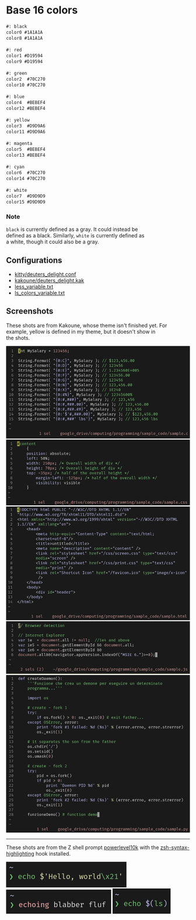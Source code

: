 # Base 16 colors

    #: black
    color0 #1A1A1A
    color8 #1A1A1A

    #: red
    color1 #D19594
    color9 #D19594

    #: green
    color2  #70C270
    color10 #70C270

    #: blue
    color4  #BEBEF4
    color12 #BEBEF4

    #: yellow
    color3  #D9D9A6
    color11 #D9D9A6

    #: magenta
    color5  #BEBEF4
    color13 #BEBEF4

    #: cyan
    color6  #70C270
    color14 #70C270

    #: white
    color7  #D9D9D9
    color15 #D9D9D9

### Note
`black` is currently defined as a gray. It could instead be  
defined as a black. Similarly, `white` is currently defined as  
a white, though it could also be a gray.

## Configurations
- [kitty/deuters_delight.conf](./kakoune/deuters_delight.kak)
- [kakoune/deuters_delight.kak](./kakoune/deuters_delight.kak)
- [less_variable.txt](./less_variable.txt)
- [ls_colors_variable.txt](./ls_colors_variable.txt)

## Screenshots
These shots are from Kakoune, whose theme isn't finished yet. For  
example, yellow is defined in my theme, but it doesn't show in  
the shots.

![c](./screenshots/c.png)
![css](./screenshots/css.png)
![html](./screenshots/html.png)
![javascript](./screenshots/javascript.png)
![python](./screenshots/python.png)

---

These shots are from the Z shell prompt [powerlevel10k](https://github.com/romkatv/powerlevel10k) with the [zsh-syntax-highlighting](https://github.com/zsh-users/zsh-syntax-highlighting) hook installed.

![echo correctly](./screenshots/echo_correct.png)
![echo wrongly](./screenshots/echo_wrong.png)
![command substitution](./screenshots/command_sub.png)

